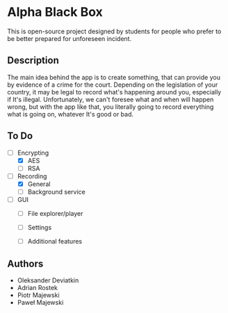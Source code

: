 # Alpha Black Box 
This is open-source project designed by students for people who prefer to be better prepared for unforeseen incident. 

## Description
The main idea behind the app is to create something, that can provide you by evidence of a crime for the court. Depending on the legislation of your country, it may be legal to record what's happening around you, especially if It's illegal. Unfortunately, we can't foresee what and when will happen wrong, but with the app like that, you literally going to record everything what is going on, whatever It's good or bad.


## To Do

- [ ] Encrypting
  - [x] AES
  - [ ] RSA
- [ ] Recording
  - [x] General
  - [ ] Background service
- [ ] GUI
  - [ ] File explorer/player
  - [ ] Settings
  - [ ] Additional features


## Authors

- Oleksander Deviatkin
- Adrian Rostek
- Piotr Majewski
- Paweł Majewski
